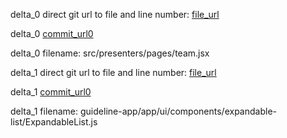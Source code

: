 delta_0 direct git url to file and line number: [file_url](https://www.github.com/FogCreek/Glitch-Community/commit/b6dd962d33e271570d778d3ffef6e89205c9a7d3/#diff-c19fd367bc2cd2f92f3b92f27f6130b15496ccae006747f34dbc83be744bf0ceL4)

delta_0 [commit_url0](https://www.github.com/FogCreek/Glitch-Community/commit/b6dd962d33e271570d778d3ffef6e89205c9a7d3)

delta_0 filename: src/presenters/pages/team.jsx



delta_1 direct git url to file and line number: [file_url](https://www.github.com/navikt/nav-frontend-moduler/commit/7ada26c2d5e3c969de6ee376aa404e21c4099df8/#diff-07d7018e6f4e502e8160e99440b042a09f15ab7b02b9243dc26e12946226077fL13)

delta_1 [commit_url0](https://www.github.com/navikt/nav-frontend-moduler/commit/7ada26c2d5e3c969de6ee376aa404e21c4099df8)

delta_1 filename: guideline-app/app/ui/components/expandable-list/ExpandableList.js



